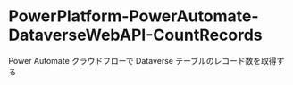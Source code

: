 # PowerPlatform-PowerAutomate-DataverseWebAPI-CountRecords
 Power Automate クラウドフローで Dataverse テーブルのレコード数を取得する
